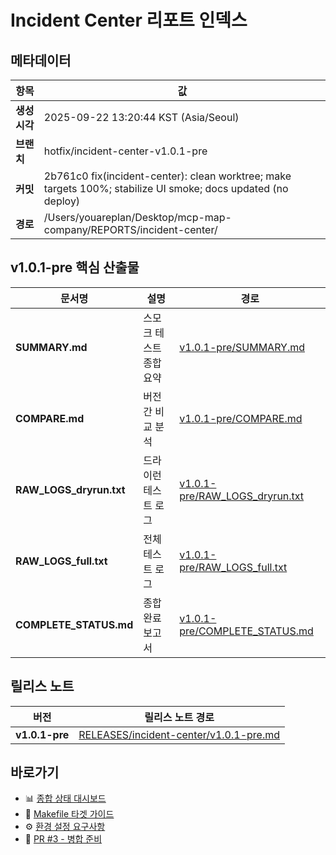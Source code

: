 # Incident Center 리포트 인덱스

## 메타데이터

| 항목 | 값 |
|------|---|
| **생성 시각** | 2025-09-22 13:20:44 KST (Asia/Seoul) |
| **브랜치** | hotfix/incident-center-v1.0.1-pre |
| **커밋** | 2b761c0 fix(incident-center): clean worktree; make targets 100%; stabilize UI smoke; docs updated (no deploy) |
| **경로** | /Users/youareplan/Desktop/mcp-map-company/REPORTS/incident-center/ |

## v1.0.1-pre 핵심 산출물

| 문서명 | 설명 | 경로 |
|--------|------|------|
| **SUMMARY.md** | 스모크 테스트 종합 요약 | [v1.0.1-pre/SUMMARY.md](./v1.0.1-pre/SUMMARY.md) |
| **COMPARE.md** | 버전 간 비교 분석 | [v1.0.1-pre/COMPARE.md](./v1.0.1-pre/COMPARE.md) |
| **RAW_LOGS_dryrun.txt** | 드라이런 테스트 로그 | [v1.0.1-pre/RAW_LOGS_dryrun.txt](./v1.0.1-pre/RAW_LOGS_dryrun.txt) |
| **RAW_LOGS_full.txt** | 전체 테스트 로그 | [v1.0.1-pre/RAW_LOGS_full.txt](./v1.0.1-pre/RAW_LOGS_full.txt) |
| **COMPLETE_STATUS.md** | 종합 완료 보고서 | [v1.0.1-pre/COMPLETE_STATUS.md](./v1.0.1-pre/COMPLETE_STATUS.md) |

## 릴리스 노트

| 버전 | 릴리스 노트 경로 |
|------|------------------|
| **v1.0.1-pre** | [RELEASES/incident-center/v1.0.1-pre.md](../../RELEASES/incident-center/v1.0.1-pre.md) |

## 바로가기

- 📊 [종합 상태 대시보드](./v1.0.1-pre/SUMMARY.md#테스트-결과-비교)
- 🔧 [Makefile 타겟 가이드](../../README.md#빠른-사용법)
- ⚙️ [환경 설정 요구사항](./ENV_REQUIRED.md)
- 🚀 [PR #3 - 병합 준비](https://github.com/youareplan-ceo/mcp-map-company/pull/3)
